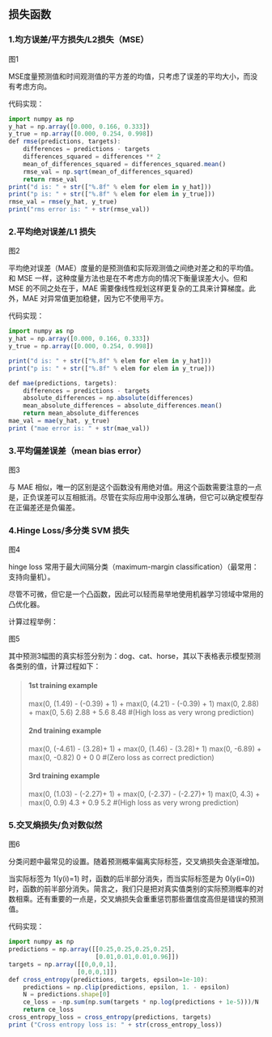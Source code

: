 ## 损失函数

### 1.均方误差/平方损失/L2损失（MSE）

图1

MSE度量预测值和时间观测值的平方差的均值，只考虑了误差的平均大小，而没有考虑方向。

代码实现：

```javascript
import numpy as np
y_hat = np.array([0.000, 0.166, 0.333])
y_true = np.array([0.000, 0.254, 0.998])
def rmse(predictions, targets):
    differences = predictions - targets
    differences_squared = differences ** 2
    mean_of_differences_squared = differences_squared.mean()
    rmse_val = np.sqrt(mean_of_differences_squared)
    return rmse_val
print("d is: " + str(["%.8f" % elem for elem in y_hat]))
print("p is: " + str(["%.8f" % elem for elem in y_true]))
rmse_val = rmse(y_hat, y_true)
print("rms error is: " + str(rmse_val))
```

### 2.平均绝对误差/L1 损失

图2

平均绝对误差（MAE）度量的是预测值和实际观测值之间绝对差之和的平均值。和 MSE 一样，这种度量方法也是在不考虑方向的情况下衡量误差大小。但和 MSE 的不同之处在于，MAE 需要像线性规划这样更复杂的工具来计算梯度。此外，MAE 对异常值更加稳健，因为它不使用平方。

代码实现：

```javascript
import numpy as np
y_hat = np.array([0.000, 0.166, 0.333])
y_true = np.array([0.000, 0.254, 0.998])

print("d is: " + str(["%.8f" % elem for elem in y_hat]))
print("p is: " + str(["%.8f" % elem for elem in y_true]))

def mae(predictions, targets):
    differences = predictions - targets
    absolute_differences = np.absolute(differences)
    mean_absolute_differences = absolute_differences.mean()
    return mean_absolute_differences
mae_val = mae(y_hat, y_true)
print ("mae error is: " + str(mae_val))
```

### 3.平均偏差误差（mean bias error）

图3

与 MAE 相似，唯一的区别是这个函数没有用绝对值。用这个函数需要注意的一点是，正负误差可以互相抵消。尽管在实际应用中没那么准确，但它可以确定模型存在正偏差还是负偏差。

### 4.Hinge Loss/多分类 SVM 损失

图4

hinge loss 常用于最大间隔分类（maximum-margin classification）（最常用：支持向量机）。

尽管不可微，但它是一个凸函数，因此可以轻而易举地使用机器学习领域中常用的凸优化器。

计算过程举例：

图5

其中预测3幅图的真实标签分别为：dog、cat、horse，其以下表格表示模型预测各类别的值，计算过程如下：

> #### 1st training example
>
> max(0, (1.49) - (-0.39) + 1) + max(0, (4.21) - (-0.39) + 1)
> max(0, 2.88) + max(0, 5.6)
> 2.88 + 5.6
> 8.48 #(High loss as very wrong prediction)
>
> #### 2nd training example
>
> max(0, (-4.61) - (3.28)+ 1) + max(0, (1.46) - (3.28)+ 1)
> max(0, -6.89) + max(0, -0.82)
> 0 + 0
> 0 #(Zero loss as correct prediction)
>
> #### 3rd training example
>
> max(0, (1.03) - (-2.27)+ 1) + max(0, (-2.37) - (-2.27)+ 1)
> max(0, 4.3) + max(0, 0.9)
> 4.3 + 0.9
> 5.2 #(High loss as very wrong prediction)

### 5.交叉熵损失/负对数似然

图6

分类问题中最常见的设置。随着预测概率偏离实际标签，交叉熵损失会逐渐增加。

当实际标签为 1(y(i)=1) 时，函数的后半部分消失，而当实际标签是为 0(y(i=0)) 时，函数的前半部分消失。简言之，我们只是把对真实值类别的实际预测概率的对数相乘。还有重要的一点是，交叉熵损失会重重惩罚那些置信度高但是错误的预测值。

代码实现：

```javascript
import numpy as np
predictions = np.array([[0.25,0.25,0.25,0.25],
                        [0.01,0.01,0.01,0.96]])
targets = np.array([[0,0,0,1],
                   [0,0,0,1]])
def cross_entropy(predictions, targets, epsilon=1e-10):
    predictions = np.clip(predictions, epsilon, 1. - epsilon)
    N = predictions.shape[0]
    ce_loss = -np.sum(np.sum(targets * np.log(predictions + 1e-5)))/N
    return ce_loss
cross_entropy_loss = cross_entropy(predictions, targets)
print ("Cross entropy loss is: " + str(cross_entropy_loss))
```